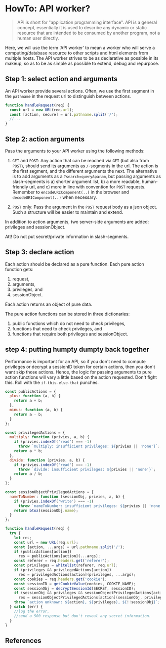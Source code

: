 # HowTo: API worker?

> API is short for "application programming interface". API is a general concept, essentially it is used to describe any dynamic or static resource that are intended to be consumed by another program, not a human user directly.

Here, we will use the term 'API worker' to mean a worker who will serve a computing/database resource to other scripts and html elements from multiple hosts. The API worker strives to be as declarative as possible in its makeup, so as to be as simple as possible to extend, debug and repurpose.

## Step 1: select action and arguments

An API worker provide several actions. Often, we use the first segment in the `pathname` in the request url to distinguish between actions.

```javascript
function handleRequest(req) {
  const url = new URL(req.url);
  const [action, secure] = url.pathname.split('/');
  //...
}
```

## Step 2: action arguments

Pass the arguments to your API worker using the following methods:

1. `GET` and `POST`: Any action that can be reached via `GET` (but also from `POST`), should send its arguments as `/`-segments in the url. The action is the first segment, and the different arguments the next. The alternative is to add arguments as a `?search=query&param`, but passing arguments as slash-segments is a) shorter argument list, b) a more readable, human-friendly url, and c) more in line with convention for `POST` requests. Remember to `encodeURIComponent(..)` in the browser and `decodeURIComponent(..)` when necessary.

2. `POST` only: Pass the argument in the `POST` request body as a json object. Such a structure will be easier to maintain and extend.

In addition to action arguments, two server-side arguments are added: privileges and sessionObject.

Att! Do not put secret/private information in slash-segments.

## Step 3: declare action

Each action should be declared as a pure function. Each pure action function gets:

1. request,
2. arguments,
3. privileges, and
4. sessionObject.

Each action returns an object of pure data.

The pure action functions can be stored in three dictionaries:

1. public functions which do not need to check privileges,
2. functions that need to check privileges, and
3. functions that require both privileges and sessionObject.

## step 4: putting humpty dumpty back together

Performance is important for an API, so if you don't need to compute privileges or decrypt a sessionID token for certain
actions, then you don't want skip those actions. Hence, the logic for passing arguments to pure action functions will
vary a little based on the action requested. Don't fight this. Roll with the `if-this-else-that` punches.

```javascript
const publicActions = {
  plus: function (a, b) {
    return a + b;
  },
  minus: function (a, b) {
    return a - b;
  }
};

const privilegedActions = {
  multiply: function (privies, a, b) {
    if (privies.indexOf('read') === -1)
      throw `multiply: insufficient privileges: ${privies || 'none'}`;
    return a * b;
  },
  divide: function (privies, a, b) {
    if (privies.indexOf('read') === -1)
      throw `divide: insufficient privileges: ${privies || 'none'}`;
    return a / b;
  }
};

const sessionObjectPrivilegedActions = {
  nameToNumber: function (sessionObj, privies, a, b) {
    if (privies.indexOf('write') === -1)
      throw `nameToNumber: insufficient privileges: ${privies || 'none'}`;
    return btoa(sessionObj.name);
  }
};

function handleRequest(req) {
  try {
    let res;
    const url = new URL(req.url);
    const [action, ...args] = url.pathname.split('/');
    if (publicActions[action])
      res = publicActions[action](...args);
    const referer = req.headers.get('referer');
    const privileges = whitelist(referer, req.url);
    if (privileges && privilegedActions[action])
      res = privilegedActions[action](privileges, ...args);
    const cookies = req.headers.get('cookie');
    const sessionID = getCookieValue(cookies, COOKIE_NAME);
    const sessionObj = decryptSessionId(SECRET, sessionID);
    if (sessionObj && privileges && sessionObjectPrivilegedActions[action])
      res = sessionObjectPrivilegedActions[action](sessionObj, privileges, ...args);
    throw `action unknown: ${action}, ${privileges}, ${!!sessionObj}`;
  } catch (err) {
    //log the error,
    //send a 500 response but don't reveal any secret information. 
  }
}
```

## References